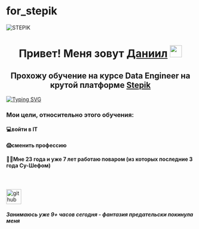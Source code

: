 # for_stepik

![STEPIK](https://img.shields.io/badge/DANIIL%20KOZHUSHKO-STEPIK-blue)

<h1 align="center">Привет! Меня зовут <a href="https://daniilshat.ru/" target="_blank">Даниил</a> 
<img src="https://github.com/blackcater/blackcater/raw/main/images/Hi.gif" height="32"/></h1>
<h2 align="center">Прохожу обучение на курсе Data Engineer на крутой платформе <a href="https://stepik.org/course/137235" target="_blank">Stepik</a></h2>

[![Typing SVG](https://readme-typing-svg.herokuapp.com?color=%2336BCF7&lines=не+забыть+исправить+этот+текст+:\))](https://git.io/typing-svg)

<h3 align="left">Мои цели, относительно этого обучения:</h3>

<h4 align="left">💻войти в IT</h4>
<h4 align="left">😱сменить профессию</h4>
<h4 align="left">🧑‍🍳Мне 23 года и уже 7 лет работаю поваром (из которых последние 3 года Су-Шефом)</h4>
<h4 align="left"> </h4>

[<img src='https://cdn.jsdelivr.net/npm/simple-icons@3.0.1/icons/github.svg' alt='github' height='40'>](https://github.com/DaniilKozhushko)

<h5 align="left">Занимаюсь уже 9+ часов сегодня - фантазия предательски покинула меня